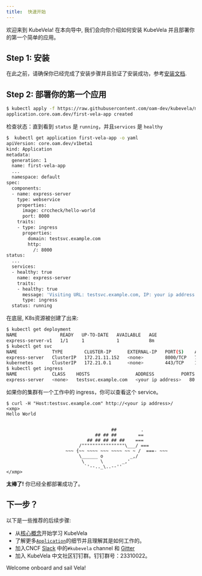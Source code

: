 ```yaml
---
title:  快速开始
---
```


欢迎来到 KubeVela! 在本向导中, 我们会向你介绍如何安装 KubeVela 并且部署你的第一个简单的应用。 

## Step 1: 安装

在此之前，请确保你已经完成了安装步骤并且验证了安装成功，参考[安装文档](./install).

## Step 2: 部署你的第一个应用

```bash
$ kubectl apply -f https://raw.githubusercontent.com/oam-dev/kubevela/master/docs/examples/vela-app.yaml
application.core.oam.dev/first-vela-app created
```

检查状态：直到看到 `status` 是 `running`，并且`services` 是 `healthy`

```bash
$  kubectl get application first-vela-app -o yaml
apiVersion: core.oam.dev/v1beta1
kind: Application
metadata:
  generation: 1
  name: first-vela-app
  ...
  namespace: default
spec:
  components:
  - name: express-server
    type: webservice
    properties:
      image: crccheck/hello-world
      port: 8000
    traits:
    - type: ingress
      properties:
        domain: testsvc.example.com
        http:
          /: 8000
status:
  ...
  services:
  - healthy: true
    name: express-server
    traits:
    - healthy: true
      message: 'Visiting URL: testsvc.example.com, IP: your ip address'
      type: ingress
  status: running
```

在底层, K8s资源被创建了出来:

```bash
$ kubectl get deployment
NAME                READY   UP-TO-DATE   AVAILABLE   AGE
express-server-v1   1/1     1            1           8m
$ kubectl get svc
NAME             TYPE        CLUSTER-IP      EXTERNAL-IP   PORT(S)    AGE
express-server   ClusterIP   172.21.11.152   <none>        8000/TCP   7m43s
kubernetes       ClusterIP   172.21.0.1      <none>        443/TCP    116d
$ kubectl get ingress
NAME             CLASS    HOSTS                 ADDRESS          PORTS   AGE
express-server   <none>   testsvc.example.com   <your ip address>   80      7m47s
```

如果你的集群有一个工作中的 ingress，你可以查看这个 service。

```
$ curl -H "Host:testsvc.example.com" http://<your ip address>/
<xmp>
Hello World


                                       ##         .
                                 ## ## ##        ==
                              ## ## ## ## ##    ===
                           /""""""""""""""""\___/ ===
                      ~~~ {~~ ~~~~ ~~~ ~~~~ ~~ ~ /  ===- ~~~
                           \______ o          _,/
                            \      \       _,'
                             `'--.._\..--''
</xmp>
```
**太棒了!** 你已经全都部署成功了。

## 下一步？

以下是一些推荐的后续步骤:

- 从[核心概念](./concepts)开始学习 KubeVela
- 了解更多[`Application`](end-user/application)的细节并且理解其是如何工作的。
- 加入CNCF [Slack](https://cloud-native.slack.com) 中的`#kubevela` channel 和 [Gitter](https://gitter.im/oam-dev/community)
- 加入 KubeVela 中文社区钉钉群。钉钉群号：23310022。

Welcome onboard and sail Vela!